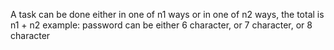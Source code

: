A task can be done either in one of n1 ways or in one of n2 ways, the total is n1 + n2
	example: password can be either 6 character, or 7 character, or 8 character
